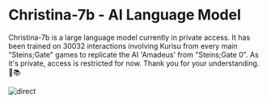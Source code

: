 # Christina-7b - AI Language Model

Christina-7b is a large language model currently in private access. It has been trained on 30032 interactions involving Kurisu from every main "Steins;Gate" games to replicate the AI 'Amadeus' from "Steins;Gate 0". As it's private, access is restricted for now. Thank you for your understanding. 🤖📚

![direct](https://github.com/Loke-60000/Christina-7B/assets/104599813/1386ab7f-6bef-4ee0-b7fb-d286555b77e8)
